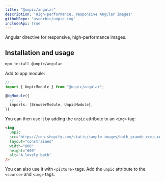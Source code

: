 ```yaml
---
title: "@unpic/angular"
description: "High-performance, responsive Angular images"
githubRepo: "ascorbic/unpic-img"
includeApi: true
---
```


Angular directive for responsive, high-performance images.

## Installation and usage

```bash
npm install @unpic/angular
```

Add to app module:

```typescript
// ..
import { UnpicModule } from "@unpic/angular";

@NgModule({
  // ...
  imports: [BrowserModule, UnpicModule],
})
```

You can then use it by adding the `unpic` attribute to an `<img>` tag:

```html
<img
  unpic
  src="https://cdn.shopify.com/static/sample-images/bath_grande_crop_center.jpeg"
  layout="constrained"
  width="800"
  height="600"
  alt="A lovely bath"
/>
```

You can also use it with `<picture>` tags. Add the `unpic` attribute to the
`<source>` and `<img>` tags:

```html

```
